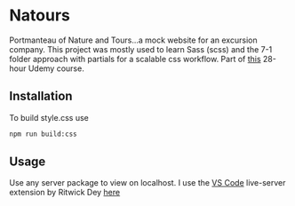 # Natours

Portmanteau of Nature and Tours...a mock website for an excursion company. 
This project was mostly used to learn Sass (scss) and the 7-1 folder approach with partials for a scalable css workflow.
Part of [this](https://www.udemy.com/advanced-css-and-sass) 28-hour Udemy course.

## Installation

To build style.css use

```bash
npm run build:css
```

## Usage

Use any server package to view on localhost.
I use the [VS Code](https://code.visualstudio.com/) live-server extension by Ritwick Dey [here](https://marketplace.visualstudio.com/items?itemName=ritwickdey.LiveServer)